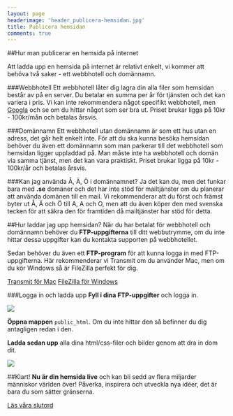 ```yaml
---
layout: page
headerimage: 'header_publicera-hemsidan.jpg'
title: Publicera hemsidan
comments: true
---
```



##Hur man publicerar en hemsida på internet

<p class="preamble">Att ladda upp en hemsida på internet är relativt enkelt, vi kommer att behöva två saker - ett webbhotell och domännamn.</p>

###Webbhotell
Ett webbhotell låter dig lagra din alla filer som hemsidan består av på en server. Du betalar en summa per år för tjänsten och det kan variera i pris. Vi kan inte rekommendera något specifikt webbhotell, men <a href="https://www.google.se/search?client=safari&rls=en&q=webbhotell+bäst+i+test&revid=1814833887&sa=X&ei=yQmaU8DFDYjpywO2l4GADQ&ved=0CG0Q1QIoAA">Googla</a> och se om du hittar något som ser bra ut. Priset brukar ligga på 10kr - 100kr/mån och betalas årsvis.

###Domännamn
Ett webbhotell utan domännamn är som ett hus utan en adress, det går helt enkelt inte. För att du ska kunna besöka hemsidan behöver du även ett domännamn som man parkerar till det webbhotell som hemsidan ligger uppladdad på. Man måste inte ha webbhotell och domän via samma tjänst, men det kan vara praktiskt. Priset brukar ligga på 10kr - 100kr/år och betalas årsvis.

###Kan jag använda Å, Ä, Ö i domännamnet?
Ja det kan du, men det funkar bara med <strong>.se</strong> domäner och det har inte stöd för mailtjänster om du planerar att använda domänen till en mail. Vi rekommenderar att du först och främst byter ut Å, Ä och Ö till A, A och O, men att du även köper den med svenska tecken för att säkra den för framtiden då mailtjänster har stöd för detta.

##Hur laddar jag upp hemsidan?
När du har betalat för webbhotell och domännamn behöver du <strong>FTP-uppgifterna</strong> till ditt webbutrymme, om du inte hittar dessa uppgifter kan du kontakta supporten på webbhotellet.   

Sedan behöver du även ett <strong>FTP-program</strong> för att kunna logga in med FTP-uppgifterna. Här rekommenderar vi Transmit om du använder Mac, men om du kör Windows så är FileZilla perfekt för dig.

<a href="http://panic.com/transmit" target="_blank" class="btn btn-primary download">Transmit för Mac</a> 
<a href="https://filezilla-project.org" target="_blank" class="btn btn-primary download">FileZilla för Windows</a> 

###Logga in och ladda upp
<strong>Fyll i dina FTP-uppgifter</strong> och logga in.

<img src="{{ site.url }}/assets/images/asset_ftp-program.png"/>   

<strong>Öppna mappen</strong> ``public_html``. Om du inte hittar den så befinner du dig antagligen redan i den.

<strong>Ladda sedan upp</strong> alla dina html/css-filer och bilder genom att dra in dom dit.

<img src="{{ site.url }}/assets/images/asset_ftp-program-ladda-upp.png"/> 

##Klart!
<strong>Nu är din hemsida live</strong> och kan bli sedd av flera miljarder människor världen över! Påverka, inspirera och utveckla nya idéer, det är bara du som sätter gränserna. 

<a class="btn btn-next" href="{{ site.url }}/webbdesign/slutord">Läs våra slutord</a>
